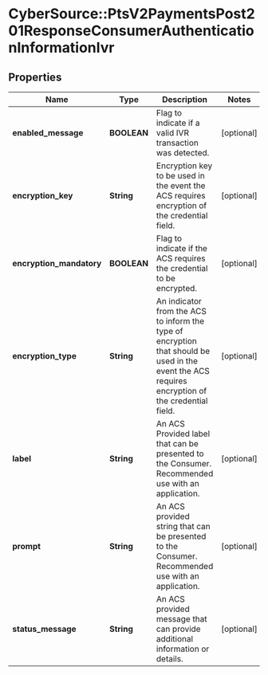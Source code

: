 # CyberSource::PtsV2PaymentsPost201ResponseConsumerAuthenticationInformationIvr

## Properties
Name | Type | Description | Notes
------------ | ------------- | ------------- | -------------
**enabled_message** | **BOOLEAN** | Flag to indicate if a valid IVR transaction was detected.  | [optional] 
**encryption_key** | **String** | Encryption key to be used in the event the ACS requires encryption of the credential field.  | [optional] 
**encryption_mandatory** | **BOOLEAN** | Flag to indicate if the ACS requires the credential to be encrypted.  | [optional] 
**encryption_type** | **String** | An indicator from the ACS to inform the type of encryption that should be used in the event the ACS requires encryption of the credential field.  | [optional] 
**label** | **String** | An ACS Provided label that can be presented to the Consumer. Recommended use with an application.  | [optional] 
**prompt** | **String** | An ACS provided string that can be presented to the Consumer. Recommended use with an application.  | [optional] 
**status_message** | **String** | An ACS provided message that can provide additional information or details.  | [optional] 


